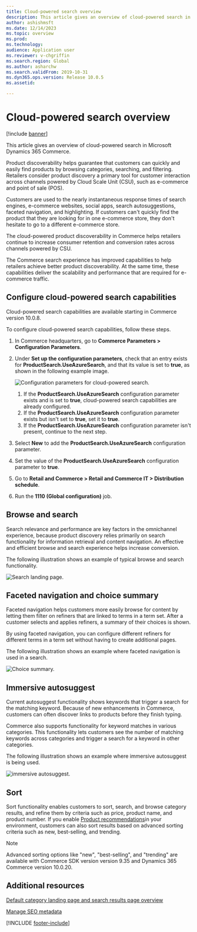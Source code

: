 ```yaml
---
title: Cloud-powered search overview
description: This article gives an overview of cloud-powered search in Microsoft Dynamics 365 Commerce.
author: ashishmsft
ms.date: 12/14/2023
ms.topic: overview
ms.prod:
ms.technology:
audience: Application user
ms.reviewer: v-chgriffin
ms.search.region: Global
ms.author: asharchw
ms.search.validFrom: 2019-10-31
ms.dyn365.ops.version: Release 10.0.5
ms.assetid:

---
```


# Cloud-powered search overview

[!include [banner](includes/banner.md)]

This article gives an overview of cloud-powered search in Microsoft Dynamics 365 Commerce.

Product discoverability helps guarantee that customers can quickly and easily find products by browsing categories, searching, and filtering. Retailers consider product discovery a primary tool for customer interaction across channels powered by Cloud Scale Unit (CSU), such as e-commerce and point of sale (POS).

Customers are used to the nearly instantaneous response times of search engines, e-commerce websites, social apps, search autosuggestions, faceted navigation, and highlighting. If customers can't quickly find the product that they are looking for in one e-commerce store, they don't hesitate to go to a different e-commerce store.

The cloud-powered product discoverability in Commerce helps retailers continue to increase consumer retention and conversion rates across channels powered by CSU.

The Commerce search experience has improved capabilities to help retailers achieve better product discoverability. At the same time, these capabilities deliver the scalability and performance that are required for e-commerce traffic.

## Configure cloud-powered search capabilities

Cloud-powered search capabilities are available starting in Commerce version 10.0.8.

To configure cloud-powered search capabilities, follow these steps.

1. In Commerce headquarters, go to **Commerce Parameters \> Configuration Parameters**.
1. Under **Set up the configuration parameters**, check that an entry exists for **ProductSearch.UseAzureSearch**, and that its value is set to **true**, as shown in the following example image.

    ![Configuration parameters for cloud-powered search.](./media/CloudPoweredSearchConfigurationParameters.png)

    1. If the **ProductSearch.UseAzureSearch** configuration parameter exists and is set to **true**, cloud-powered search capabilities are already configured.
    1. If the **ProductSearch.UseAzureSearch** configuration parameter exists but isn't set to **true**, set it to **true**.
    1. If the **ProductSearch.UseAzureSearch** configuration parameter isn't present, continue to the next step.

1. Select **New** to add the **ProductSearch.UseAzureSearch** configuration parameter.
1. Set the value of the **ProductSearch.UseAzureSearch** configuration parameter to **true**.
1. Go to **Retail and Commerce \> Retail and Commerce IT \> Distribution schedule**.
1. Run the **1110 (Global configuration)** job.

## Browse and search

Search relevance and performance are key factors in the omnichannel experience, because product discovery relies primarily on search functionality for information retrieval and content navigation. An effective and efficient browse and search experience helps increase conversion.

The following illustration shows an example of typical browse and search functionality.

![Search landing page.](./media/SearchLanding.png)

## Faceted navigation and choice summary

Faceted navigation helps customers more easily browse for content by letting them filter on refiners that are linked to terms in a term set. After a customer selects and applies refiners, a summary of their choices is shown.

By using faceted navigation, you can configure different refiners for different terms in a term set without having to create additional pages.

The following illustration shows an example where faceted navigation is used in a search.

![Choice summary.](./media/ChoiceSummary.png)

## Immersive autosuggest

Current autosuggest functionality shows keywords that trigger a search for the matching keyword. Because of new enhancements in Commerce, customers can often discover links to products before they finish typing.

Commerce also supports functionality for keyword matches in various categories. This functionality lets customers see the number of matching keywords across categories and trigger a search for a keyword in other categories.

The following illustration shows an example where immersive autosuggest is being used.

![immersive autosuggest.](./media/ImmersiveAutoSuggestUX.png)

## Sort

Sort functionality enables customers to sort, search, and browse category results, and refine them by criteria such as price, product name, and product number. If you enable [Product recommendations](product-recommendations.md)in your environment, customers can also sort results based on advanced sorting criteria such as new, best-selling, and trending.

> [!NOTE]
> Advanced sorting options like "new", "best-selling", and "trending" are available with Commerce SDK version version 9.35 and Dynamics 365 Commerce version 10.0.20.

## Additional resources

[Default category landing page and search results page overview](category-search-page-overview.md)

[Manage SEO metadata](manage-seo-metadata.md)


[!INCLUDE [footer-include](../includes/footer-banner.md)]
